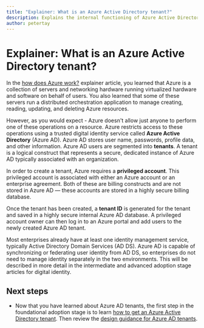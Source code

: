 ```yaml
---
title: "Explainer: What is an Azure Active Directory tenant?"
description: Explains the internal functioning of Azure Active Directory to provide identity as a service (IDaaS) in Azure
author: petertay
---
```


# Explainer: What is an Azure Active Directory tenant?

In the [how does Azure work?](azure-explainer.md) explainer article, you learned that Azure is a collection of servers and networking hardware running virtualized hardware and software on behalf of users. You also learned that some of these servers run a distributed orchestration application to manage creating, reading, updating, and deleting Azure resources.

However, as you would expect - Azure doesn't allow just anyone to perform one of these operations on a resource. Azure restricts access to these operations using a trusted digital identity service called **Azure Active Directory** (Azure AD). Azure AD stores user name, passwords, profile data, and other information. Azure AD users are segmented into **tenants**. A tenant is a logical construct that represents a secure, dedicated instance of Azure AD typically associated with an organization.

In order to create a tenant, Azure requires a **privileged account**. This privileged account is associated with either an Azure account or an enterprise agreement. Both of these are billing constructs and are not stored in Azure AD &mdash; these accounts are stored in a highly secure billing database. 

Once the tenant has been created, a **tenant ID** is generated for the tenant and saved in a highly secure internal Azure AD database. A privileged account owner can then log in to an Azure portal and add users to the newly created Azure AD tenant. 

Most enterprises already have at least one identity management service, typically Active Directory Domain Services (AD DS). Azure AD is capable of synchronizing or federating user identity from AD DS, so enterprises do not need to manage identity separately in the two environments. This will be described in more detail in the intermediate and advanced adoption stage articles for digital identity.

## Next steps

* Now that you have learned about Azure AD tenants, the first step in the foundational adoption stage is to learn [how to get an Azure Active Directory tenant][how-to-get-aad-tenant]. Then review the [design guidance for Azure AD tenants](tenant.md).

<!-- Links -->

[how-to-get-aad-tenant]: /azure/active-directory/develop/active-directory-howto-tenant?toc=/azure/architecture/cloud-adoption-guide/toc.json